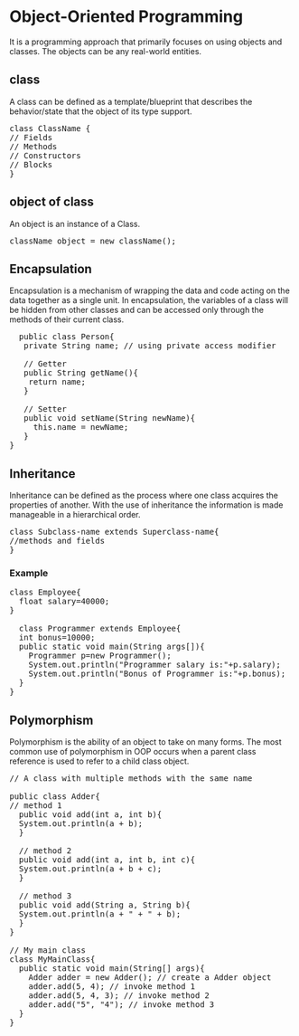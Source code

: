 <h1>Object-Oriented Programming</h1>
It is a programming approach that primarily focuses on using objects and classes. The objects can be any real-world entities.
<h2>class</h2>
A class can be defined as a template/blueprint that describes the behavior/state that the object of its type support.

<pre>
class ClassName {
// Fields
// Methods
// Constructors
// Blocks
}
</pre>

<h2>object of class</h2>
An object is an instance of a Class.

<pre>className object = new className();</pre>

<h2>Encapsulation</h2>
Encapsulation is a mechanism of wrapping the data and code acting on the data together as a single unit. In encapsulation, the variables of a class will be hidden from other classes and can be accessed only through the methods of their current class.


<pre>
  public class Person{ 
   private String name; // using private access modifier 

   // Getter 
   public String getName(){ 
    return name; 
   } 

   // Setter  
   public void setName(String newName){ 
     this.name = newName; 
   } 
}
</pre>

<h2>Inheritance</h2>
Inheritance can be defined as the process where one class acquires the properties of another. With the use of inheritance the information is made manageable in a hierarchical order.

<pre>
class Subclass-name extends Superclass-name{ 
//methods and fields 
}
</pre>

<h3>Example</h3>

<pre>
class Employee{  
  float salary=40000;  
}  

  class Programmer extends Employee{  
  int bonus=10000;  
  public static void main(String args[]){  
    Programmer p=new Programmer();  
    System.out.println("Programmer salary is:"+p.salary);  
    System.out.println("Bonus of Programmer is:"+p.bonus);  
  }  
}  
</pre>

<h2>Polymorphism</h2>
Polymorphism is the ability of an object to take on many forms. The most common use of polymorphism in OOP occurs when a parent class reference is used to refer to a child class object.

<pre>
// A class with multiple methods with the same name 
  
public class Adder{ 
// method 1 
  public void add(int a, int b){ 
  System.out.println(a + b); 
  } 

  // method 2 
  public void add(int a, int b, int c){ 
  System.out.println(a + b + c); 
  } 

  // method 3 
  public void add(String a, String b){ 
  System.out.println(a + " + " + b); 
  }  
} 

// My main class 
class MyMainClass{ 
  public static void main(String[] args){ 
    Adder adder = new Adder(); // create a Adder object 
    adder.add(5, 4); // invoke method 1 
    adder.add(5, 4, 3); // invoke method 2 
    adder.add("5", "4"); // invoke method 3 
  } 
}
</pre>


